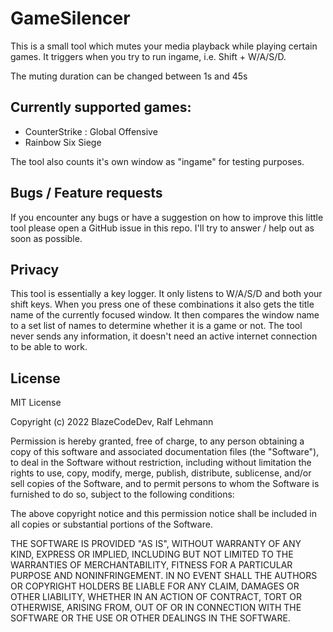 # GameSilencer

This is a small tool which mutes your media playback while playing certain games. It triggers when you try to run ingame, i.e. Shift + W/A/S/D.

The muting duration can be changed between 1s and 45s

## Currently supported games:
- CounterStrike : Global Offensive
- Rainbow Six Siege

The tool also counts it's own window as "ingame" for testing purposes.

## Bugs / Feature requests
If you encounter any bugs or have a suggestion on how to improve this little tool please open a GitHub issue in this repo. I'll try to answer / help out as soon as possible.

## Privacy
This tool is essentially a key logger. It only listens to W/A/S/D and both your shift keys. When you press one of these combinations it also gets the title name of the currently focused window. It then compares the window name to a set list of names to determine whether it is a game or not.
The tool never sends any information, it doesn't need an active internet connection to be able to work.

## License
MIT License

Copyright (c) 2022 BlazeCodeDev, Ralf Lehmann

Permission is hereby granted, free of charge, to any person obtaining a copy
of this software and associated documentation files (the "Software"), to deal
in the Software without restriction, including without limitation the rights
to use, copy, modify, merge, publish, distribute, sublicense, and/or sell
copies of the Software, and to permit persons to whom the Software is
furnished to do so, subject to the following conditions:

The above copyright notice and this permission notice shall be included in all
copies or substantial portions of the Software.

THE SOFTWARE IS PROVIDED "AS IS", WITHOUT WARRANTY OF ANY KIND, EXPRESS OR
IMPLIED, INCLUDING BUT NOT LIMITED TO THE WARRANTIES OF MERCHANTABILITY,
FITNESS FOR A PARTICULAR PURPOSE AND NONINFRINGEMENT. IN NO EVENT SHALL THE
AUTHORS OR COPYRIGHT HOLDERS BE LIABLE FOR ANY CLAIM, DAMAGES OR OTHER
LIABILITY, WHETHER IN AN ACTION OF CONTRACT, TORT OR OTHERWISE, ARISING FROM,
OUT OF OR IN CONNECTION WITH THE SOFTWARE OR THE USE OR OTHER DEALINGS IN THE
SOFTWARE.

